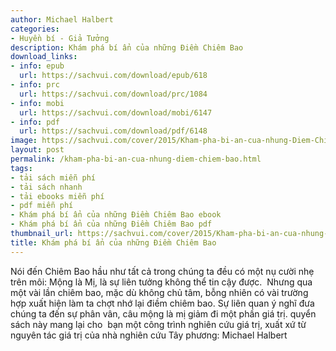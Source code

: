 ```yaml
---
author: Michael Halbert
categories:
- Huyền bí - Giả Tưởng
description: Khám phá bí ẩn của những Điềm Chiêm Bao
download_links:
- info: epub
  url: https://sachvui.com/download/epub/618
- info: prc
  url: https://sachvui.com/download/prc/1084
- info: mobi
  url: https://sachvui.com/download/mobi/6147
- info: pdf
  url: https://sachvui.com/download/pdf/6148
image: https://sachvui.com/cover/2015/Kham-pha-bi-an-cua-nhung-Diem-Chiem-Bao.jpg
layout: post
permalink: /kham-pha-bi-an-cua-nhung-diem-chiem-bao.html
tags:
- tải sách miễn phí
- tải sách nhanh
- tải ebooks miễn phí
- pdf miễn phí
- Khám phá bí ẩn của những Điềm Chiêm Bao ebook
- Khám phá bí ẩn của những Điềm Chiêm Bao pdf
thumbnail_url: https://sachvui.com/cover/2015/Kham-pha-bi-an-cua-nhung-Diem-Chiem-Bao.jpg
title: Khám phá bí ẩn của những Điềm Chiêm Bao
---
```


 <div class="item-desc text-justify"> <p>Nói đến Chiêm Bao hầu như tất cả trong chúng ta đều có một nụ cười nhẹ trên môi: Mộng là Mị, là sự liên tưởng không thể tin cậy được.  Nhưng qua một vài lần chiêm bao, mặc dù không chủ tâm, bỗng nhiên có vài trường hợp xuất hiện làm ta chợt nhớ lại điềm chiêm bao. Sự liên quan ý nghĩ đưa chúng ta đến sự phân vân, câu mộng là mị giảm đi một phần giá trị. quyển sách này mang lại cho  bạn một công trình nghiên cứu giá trị, xuất xứ từ nguyên tác giá trị của nhà nghiên cứu Tây phương: Michael Halbert</p> </div>